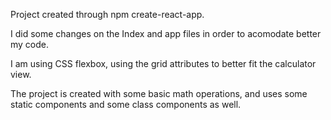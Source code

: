 Project created through npm create-react-app.

I did some changes on the Index and app files in order to acomodate better my code.

I am using CSS flexbox, using the grid attributes to better fit the calculator view.

The project is created with some basic math operations, and uses some static components and some class components as well. 
